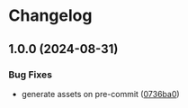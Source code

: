 # Changelog

## 1.0.0 (2024-08-31)


### Bug Fixes

* generate assets on pre-commit ([0736ba0](https://github.com/esbuild-plugins-community/esbuild-plugin-webpack-analyzer/commit/0736ba0b0eb0bdaa0cbdca1d3ee4da92882f4609))
